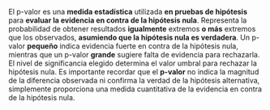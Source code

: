 El p-valor es una **medida estadística** utilizada **en pruebas de hipótesis** para **evaluar la evidencia en contra de la hipótesis nula**. Representa la probabilidad de obtener resultados **igualmente** extremos **o más** extremos que los observados, **asumiendo que la hipótesis nula es verdadera**.
Un p-valor **pequeño** indica evidencia fuerte en contra de la hipótesis nula, mientras que un p-valor **grande** sugiere falta de evidencia para rechazarla. 
El nivel de significancia elegido determina el valor umbral para rechazar la hipótesis nula. 
Es importante recordar que el **p-valor** no indica la magnitud de la diferencia observada ni confirma la verdad de la hipótesis alternativa, simplemente proporciona una medida cuantitativa de la evidencia en contra de la hipótesis nula.